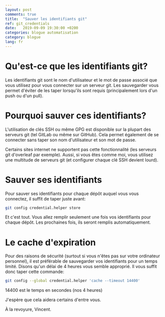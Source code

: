 ```yaml
---
layout: post
comments: true
title:  "Sauver les identifiants git"
ref: git_credentials
date:   2019-09-09 19:30:00 +0200
categories: blogue automatisation
category: blogue
lang: fr
---
```


# Qu'est-ce que les identifiants git?

Les identifiants git sont le nom d'utilisateur et le mot de passe associé que vous utilisez pour vous connecter sur un serveur git.
Les sauvegarder vous permet d'éviter de les taper lorsqu'ils sont requis (principalement lors d'un push ou d'un pull).

# Pourquoi sauver ces identifiants?
L'utilisation de clés SSH ou même GPG est disponible sur la plupart des serveurs git (tel GitLab ou même sur GitHub).
Cela permet également de se connecter sans taper son nom d'utilisateur et son mot de passe.

Certains sites internet ne supportent pas cette fonctionnalité (les serveurs git d'overleaf par exemple).
Aussi, si vous êtes comme moi, vous utilisez une multitude de serveurs git (et configurer chaque clé SSH devient lourd).

# Sauver ses identifiants

Pour sauver ses identifiants pour chaque dépôt auquel vous vous connectez, il suffit de taper juste avant:

```bash
git config credential.helper store
```

Et c'est tout.
Vous allez remplir seulement une fois vos identifiants pour chaque dépôt.
Les prochaines fois, ils seront remplis automatiquement.

# Le cache d'expiration

Pour des raisons de sécurité (surtout si vous n'êtes pas sur votre ordinateur personnel), il est préférable de sauvegarder vos identifiants pour un temps limité.
Disons qu'un délai de 4 heures vous semble approprié.
Il vous suffit donc taper cette commande:

```bash
git config --global credential.helper 'cache --timeout 14400'
```

14400 est le temps en secondes (nos 4 heures)

J'espère que cela aidera certains d'entre vous.

À la revoyure, Vincent.
